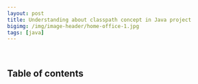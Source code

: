 ```yaml
---
layout: post
title: Understanding about classpath concept in Java project
bigimg: /img/image-header/home-office-1.jpg
tags: [java]
---
```






<br>

## Table of contents




<br>

